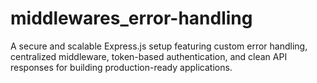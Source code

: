 # middlewares_error-handling
 A secure and scalable Express.js setup featuring custom error handling, centralized middleware, token-based authentication, and clean API responses for building production-ready applications.
